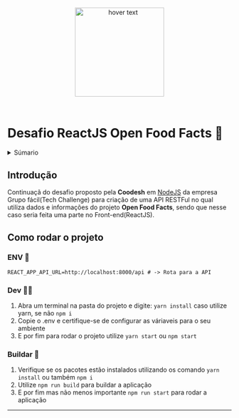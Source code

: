 <p align="center" style="padding: 5%" >
  <img src="https://hipsters.jobs/files/pictures/Coodesh-Logo-Vertical.png" width="200px" title="hover text">
</p>

# Desafio ReactJS Open Food Facts 🍕

<a name="readme-top"></a>

<details>
  <summary>Súmario</summary>
  <ol>
    <li>
      <a href="#introdução">Introdução</a>
    </li>
    <li>
      <a href="#como-rodar-o-projeto">Como rodar o projeto</a>
      <ul>
        <li><a href="#env-📄">.ENV</a></li>
        <li><a href="#dev-🧑‍💻️">Dev</a></li>
        <li><a href="#buildar-🧱">Buildar</a></li>
      </ul>
    </li>
  </ol>
</details>

## **Introdução**

Continuaçã do desafio proposto pela **Coodesh** em [NodeJS](https://github.com/edersonff/Desafio-NodeJS-Open-Food-Facts) da empresa Grupo fácil(Tech Challenge) para criação de uma API RESTFul no qual utiliza dados e informações do projeto **Open Food Facts**, sendo que nesse caso seria feita uma parte no Front-end(ReactJS).

## **Como rodar o projeto**

### ENV 📄

```
REACT_APP_API_URL=http://localhost:8000/api # -> Rota para a API
```

### Dev 🧑‍💻️

1. Abra um terminal na pasta do projeto e digite: `yarn install` caso utilize yarn, se não `npm i`
2. Copie o .env e certifique-se de configurar as váriaveis para o seu ambiente
3. E por fim para rodar o projeto utilize `yarn start` ou `npm start`

### Buildar 🧱

1. Verifique se os pacotes estão instalados utilizando os comando `yarn install` ou também `npm i`
2. Utilize `npm run build` para buildar a aplicação
3. E por fim mas não menos importante `npm run start` para rodar a aplicação

---
